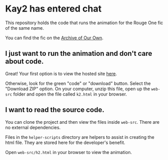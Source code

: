 # Kay2 has entered chat

This repository holds the code that runs the animation for the Rouge One fic of the same name.

You can find the fic on the [Archive of Our Own](link-to-come). 


## I just want to run the animation and don't care about code.

Great! Your first option is to view the hosted site [here](link-to-come).

Otherwise, look for the green "code" or "download" button. Select the "Download ZIP" option. On your computer, unzip this file, open up the `web-src` folder and open the file called `k2.html` in your browser.

## I want to read the source code.

You can clone the project and then view the files inside `web-src`. There are no external dependencies.

Files in the `helper-scripts` directory are helpers to assist in creating the html file. They are stored here for the developer's benefit.

Open `web-src/h2.html` in your browser to view the animation.
